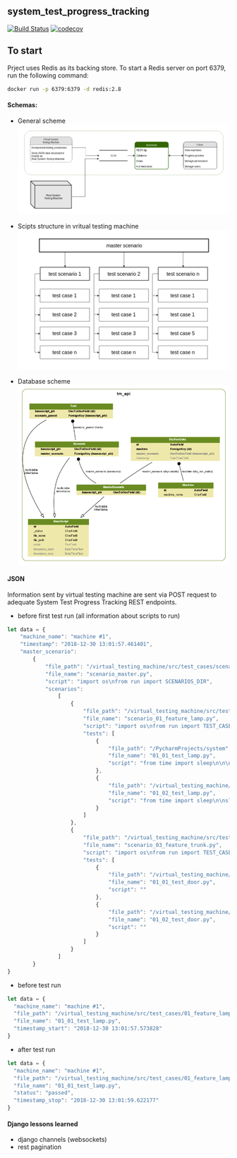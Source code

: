 ## system_test_progress_tracking   
[![Build Status](https:/travis-ci.org/TobKed/system_test_progress_tracking.svg?branch=master)](https:/travis-ci.org/TobKed/system_test_progress_tracking)  [![codecov](https:/codecov.io/gh/TobKed/system_test_progress_tracking/branch/master/graph/badge.svg)](https:/codecov.io/gh/TobKed/system_test_progress_tracking)

## To start 
Prject uses Redis as its backing store. To start a Redis server on port 6379, run the following command:
```bash
docker run -p 6379:6379 -d redis:2.8
```

#### Schemas:
* General scheme
![system_test_progress_tracking_overall_scheme](/docs/img/system_test_progress_tracking_overall_scheme.png)

* Scipts structure in vritual testing machine
![test_scenario_structure](/docs/img/test_scenario_structure.png)

* Database scheme
![db_schema](/docs/img/db_scheme.png)


#### JSON
Information sent by virtual testing machine are sent via POST request to adequate System Test Progress Tracking REST endpoints.


* before first test run (all information about scripts to run)
```js
let data = {
    "machine_name": "machine #1",
    "timestamp": "2018-12-30 13:01:57.461401",
    "master_scenario":
        {
            "file_path": "/virtual_testing_machine/src/test_cases/scenarios",
            "file_name": "scenario_master.py",
            "script": "import os\nfrom run import SCENARIOS_DIR",
            "scenarios":
                [
                    {
                        "file_path": "/virtual_testing_machine/src/test_cases/scenarios",
                        "file_name": "scenario_01_feature_lamp.py",
                        "script": "import os\nfrom run import TEST_CASES_DIR, run_test_case",
                        "tests": [
                            {
                                "file_path": "/PycharmProjects/system",
                                "file_name": "01_01_test_lamp.py",
                                "script": "from time import sleep\n\n\nprint('Start 01_01_test_lamp.py')"
                            },
                            {
                                "file_path": "/virtual_testing_machine/src/test_cases/01_feature_lamp",
                                "file_name": "01_02_test_lamp.py",
                                "script": "from time import sleep\n\nsleep(2)\nRUN_DATA.last_status = 'warning'\n"
                            }
                        ]
                    },
                    {
                        "file_path": "/virtual_testing_machine/src/test_cases/scenarios",
                        "file_name": "scenario_03_feature_trunk.py",
                        "script": "import os\nfrom run import TEST_CASES_DIR, run_test_case\n",
                        "tests": [
                            {
                                "file_path": "/virtual_testing_machine/src/test_cases/02_feature_door",
                                "file_name": "01_01_test_door.py",
                                "script": ""
                            },
                            {
                                "file_path": "/virtual_testing_machine/src/test_cases/02_feature_door",
                                "file_name": "01_02_test_door.py",
                                "script": ""
                            }
                        ]
                    }
                ]
        }
}
```

* before test run
```javascript
let data = {
  "machine_name": "machine #1",
  "file_path": "/virtual_testing_machine/src/test_cases/01_feature_lamp",
  "file_name": "01_01_test_lamp.py",
  "timestamp_start": "2018-12-30 13:01:57.573828"
}
```

* after test run
```javascript
let data = {
  "machine_name": "machine #1",
  "file_path": "/virtual_testing_machine/src/test_cases/01_feature_lamp",
  "file_name": "01_01_test_lamp.py",
  "status": "passed",
  "timestamp_stop": "2018-12-30 13:01:59.622177"
}
```

#### Django lessons learned
* django channels (websockets)
* rest pagination
